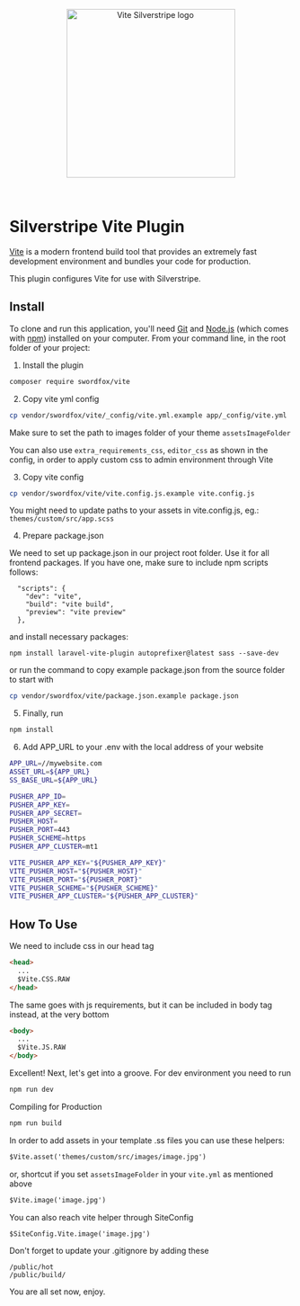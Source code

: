 <p align="center">
  <a href="https://www.swordfox.nz" target="_blank" rel="noopener noreferrer">
    <img width="300" src="https://www.swordfox.nz/ss-vite.png" alt="Vite Silverstripe logo">
  </a>
</p>
<br/>

# Silverstripe Vite Plugin

[Vite](https://vitejs.dev/) is a modern frontend build tool that provides an extremely fast development environment and bundles your code for production.

This plugin configures Vite for use with Silverstripe.

## Install

To clone and run this application, you'll need [Git](https://git-scm.com) and [Node.js](https://nodejs.org/en/download/) (which comes with [npm](http://npmjs.com)) installed on your computer. From your command line, in the root folder of your project:

1. Install the plugin

```bash
composer require swordfox/vite
```


2. Copy vite yml config

```bash
cp vendor/swordfox/vite/_config/vite.yml.example app/_config/vite.yml
```

Make sure to set the path to images folder of your theme `assetsImageFolder`

You can also use `extra_requirements_css`, `editor_css` as shown in the config, in order to apply custom css to admin environment through Vite


3. Copy vite config

```bash
cp vendor/swordfox/vite/vite.config.js.example vite.config.js
```

You might need to update paths to your assets in vite.config.js, eg.: `themes/custom/src/app.scss`


4. Prepare package.json

We need to set up package.json in our project root folder. Use it for all frontend packages. If you have one, make sure to include npm scripts follows:

```
  "scripts": {
    "dev": "vite",
    "build": "vite build",
    "preview": "vite preview"
  },
```

and install necessary packages:

```
npm install laravel-vite-plugin autoprefixer@latest sass --save-dev
```

or run the command to copy example package.json from the source folder to start with

```bash
cp vendor/swordfox/vite/package.json.example package.json
```


5. Finally, run

```bash
npm install
```


6. Add APP_URL to your .env with the local address of your website

```bash
APP_URL=//mywebsite.com
ASSET_URL=${APP_URL}
SS_BASE_URL=${APP_URL}

PUSHER_APP_ID=
PUSHER_APP_KEY=
PUSHER_APP_SECRET=
PUSHER_HOST=
PUSHER_PORT=443
PUSHER_SCHEME=https
PUSHER_APP_CLUSTER=mt1

VITE_PUSHER_APP_KEY="${PUSHER_APP_KEY}"
VITE_PUSHER_HOST="${PUSHER_HOST}"
VITE_PUSHER_PORT="${PUSHER_PORT}"
VITE_PUSHER_SCHEME="${PUSHER_SCHEME}"
VITE_PUSHER_APP_CLUSTER="${PUSHER_APP_CLUSTER}"
```

## How To Use

We need to include css in our head tag

~~~html
<head>
  ...
  $Vite.CSS.RAW
</head>
~~~

The same goes with js requirements, but it can be included in body tag instead, at the very bottom

~~~html
<body>
  ...
  $Vite.JS.RAW
</body>
~~~

Excellent! Next, let's get into a groove. For dev environment you need to run

```bash
npm run dev
```

Compiling for Production

```bash
npm run build
```

In order to add assets in your template .ss files you can use these helpers:

~~~html
$Vite.asset('themes/custom/src/images/image.jpg')
~~~

or, shortcut if you set `assetsImageFolder` in your `vite.yml` as mentioned above

~~~html
$Vite.image('image.jpg')
~~~


You can also reach vite helper through SiteConfig

~~~html
$SiteConfig.Vite.image('image.jpg')
~~~

Don't forget to update your .gitignore by adding these
```
/public/hot
/public/build/
```


You are all set now, enjoy.
